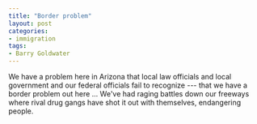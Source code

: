 ```yaml
---
title: "Border problem"
layout: post
categories:
- immigration
tags:
- Barry Goldwater
---
```


We have a problem here in Arizona that local law officials and local government and our federal officials fail to recognize --- that we have a border problem out here ... We've had raging battles down our freeways where rival drug gangs have shot it out with themselves, endangering people.